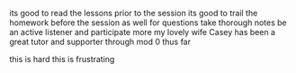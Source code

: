 its good to read the lessons prior to the session
its good to trail the homework before the session as well for questions
take thorough notes
be an active listener and participate more
my lovely wife Casey has been a great tutor and supporter through mod 0 thus far

this is hard
this is frustrating
